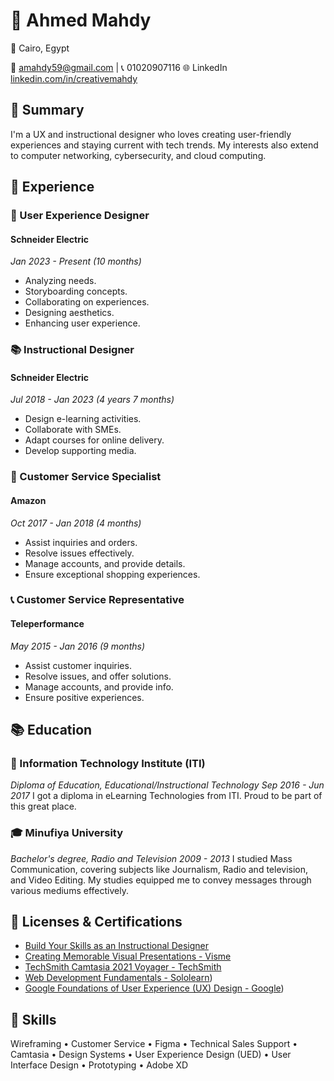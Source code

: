 # 👤 Ahmed Mahdy

📍 Cairo, Egypt

📧 amahdy59@gmail.com | 📞 01020907116
🌐 LinkedIn [linkedin.com/in/creativemahdy](https://linkedin.com/in/creativemahdy)

## 🌟 Summary
I'm a UX and instructional designer who loves creating user-friendly experiences and staying current with tech trends. My interests also extend to computer networking, cybersecurity, and cloud computing.

## 👔 Experience
### 🎨 User Experience Designer
#### Schneider Electric
*Jan 2023 - Present (10 months)*
- Analyzing needs.
- Storyboarding concepts.
- Collaborating on experiences.
- Designing aesthetics.
- Enhancing user experience.

### 📚 Instructional Designer
#### Schneider Electric
*Jul 2018 - Jan 2023 (4 years 7 months)*
- Design e-learning activities.
- Collaborate with SMEs.
- Adapt courses for online delivery.
- Develop supporting media.

### 🛒 Customer Service Specialist
#### Amazon
*Oct 2017 - Jan 2018 (4 months)*
- Assist inquiries and orders.
- Resolve issues effectively.
- Manage accounts, and provide details.
- Ensure exceptional shopping experiences.

### 📞 Customer Service Representative
#### Teleperformance
*May 2015 - Jan 2016 (9 months)*
- Assist customer inquiries.
- Resolve issues, and offer solutions.
- Manage accounts, and provide info.
- Ensure positive experiences.

## 📚 Education
### 🏫 Information Technology Institute (ITI)
*Diploma of Education, Educational/Instructional Technology*
*Sep 2016 - Jun 2017*
I got a diploma in eLearning Technologies from ITI. Proud to be part of this great place.

### 🎓 Minufiya University
*Bachelor's degree, Radio and Television*
*2009 - 2013*
I studied Mass Communication, covering subjects like Journalism, Radio and television, and Video Editing. My studies equipped me to convey messages through various mediums effectively.

## 📜 Licenses & Certifications
- [Build Your Skills as an Instructional Designer](https://www.linkedin.com/learning/certificates/c845bcd0539573f3ef19a5c98494b7e3e84babc02af6a9a73bc318b2974a3562?trk=backfilled_certificate&lipi=urn%3Ali%3Apage%3Ad_flagship3_profile_view_base_certifications_details%3BpW2R2rdHSX2fYAaEOUU3RA%3D%3D)
- [Creating Memorable Visual Presentations - Visme](https://visme.co/courses/wp-content/themes/courses/certificates/visme-certificate-12924068-8.pdf)
- [TechSmith Camtasia 2021 Voyager - TechSmith](https://verify.skilljar.com/c/beb23qowmhs2)
- [Web Development Fundamentals - Sololearn](https://www.sololearn.com/certificates/CT-QDRTGXPB))
- [Google Foundations of User Experience (UX) Design - Google](https://www.coursera.org/account/accomplishments/verify/88KAAH9J3HPR?utm_campaign=sharing_cta&utm_content=cert_image&utm_medium=certificate&utm_product=course&utm_source=android))

## 🚀 Skills
Wireframing • Customer Service • Figma • Technical Sales Support • Camtasia • Design Systems • User Experience Design (UED) • User Interface Design • Prototyping • Adobe XD
